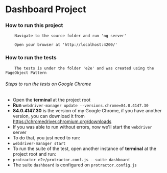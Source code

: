 # Dashboard Project


### How to run this project

```
    Navigate to the source folder and run 'ng server'
```

```
    Open your browser at 'http://localhost:4200/'
```

### How to run the tests

```
    The tests is under the folder 'e2e' and was created using the PageObject Pattern
```

###### Steps to run the tests on Google Chrome
* Open the **terminal** at the project root
* **Run** `webdriver-manager update --versions.chrome=84.0.4147.30`
* **84.0.4147.30** is the version of my Google Chrome, if you have another version, you can download it from https://chromedriver.chromium.org/downloads
* If you was able to run without errors, now we'll start the ``webdriver`` server
* To do that, you just need to run:
* `webdriver-manager start`
* To run the suite of the test, open another instance of **terminal** at the project root and run: 
* `protractor e2e/protractor.conf.js --suite dashboard`
* The suite `dashboard` is configured on `protractor.config.js`

